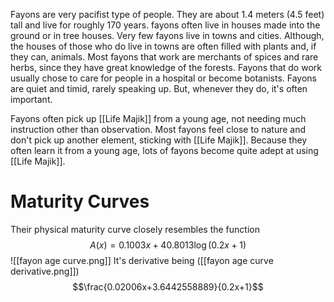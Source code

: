 Fayons are very pacifist type of people. They are about 1.4 meters (4.5 feet) tall and live for roughly 170 years. fayons often live in houses made into the ground or in tree houses. Very few fayons live in towns and cities. Although, the houses of those who do live in towns are often filled with plants and, if they can, animals. Most fayons that work are merchants of spices and rare herbs, since they have great knowledge of the forests. Fayons that do work usually chose to care for people in a hospital or become botanists. Fayons are quiet and timid, rarely speaking up. But, whenever they do, it's often important.

Fayons often pick up [[Life Majik]] from a young age, not needing much instruction other than observation. Most fayons feel close to nature and don't pick up another element, sticking with [[Life Majik]]. Because they often learn it from a young age, lots of fayons become quite adept at using [[Life Majik]].

# Maturity Curves
Their physical maturity curve closely resembles the function $$A(x)=0.1003x+40.8013\log\left(0.2x+1\right)$$
![[fayon age curve.png]]
It's derivative being ([[fayon age curve derivative.png]]) $$\frac{0.02006x+3.6442558889}{0.2x+1}$$
